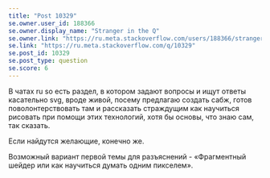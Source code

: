 ```yaml
---
title: "Post 10329"
se.owner.user_id: 188366
se.owner.display_name: "Stranger in the Q"
se.owner.link: "https://ru.meta.stackoverflow.com/users/188366/stranger-in-the-q"
se.link: "https://ru.meta.stackoverflow.com/q/10329"
se.post_id: 10329
se.post_type: question
se.score: 6
---
```

<p>В чатах ru so есть раздел, в котором задают вопросы и ищут ответы касательно svg, вроде живой, посему предлагаю создать сабж, готов поволонтерствовать там и рассказать страждущим как научиться рисовать при помощи этих технологий, хотя бы основы, что знаю сам, так сказать.</p>

<p>Если найдутся желающие, конечно же.</p>

<p>Возможный вариант первой темы для разъяснений - «Фрагментный шейдер или как научиться думать одним пикселем».</p>
